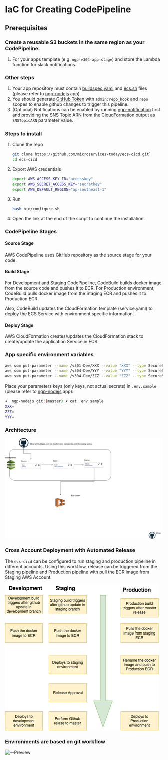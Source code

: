 # IaC for Creating CodePipeline

## Prerequisites

### Create a reusable S3 buckets in the same region as your CodePipeline:

1. For your apps template (e.g. `ngp-v304-app-stage`) and store the Lambda function for slack notifications.

### Other steps

1. Your app repository must contain [buildspec.yaml](https://github.com/microservices-today/ngp-nodejs/blob/master/buildspec.yml) and [ecs.sh](https://github.com/microservices-today/ngp-nodejs/blob/master/ecs.sh) files (please refer to [ngp-nodejs](https://github.com/microservices-today/ngp-nodejs) app).
1. You should generate [GitHub Token](https://help.github.com/en/github/authenticating-to-github/creating-a-personal-access-token-for-the-command-line) with `admin:repo_hook` and `repo` scopes to enable github changes to trigger this pipeline.
1. (Optional) Notifications can be enabled by running [ngp-notification](https://github.com/microservices-today/ngp-notification.git)
 first and providing the SNS Topic ARN from the CloudFormation output as `SNSTopicARN` parameter value.

### Steps to install

1. Clone the repo
   ```bash
   git clone https://github.com/microservices-today/ecs-cicd.git`
   cd ecs-cicd
   ```
1. Export AWS credentials
   ```bash
   export AWS_ACCESS_KEY_ID="accesskey"
   export AWS_SECRET_ACCESS_KEY="secretkey"
   export AWS_DEFAULT_REGION="ap-southeast-1"
   ```
1. Run
   ```bash
   bash bin/configure.sh
   ```
1. Open the link at the end of the script to continue the installation.

### CodePipeline Stages

#### Source Stage

AWS CodePipeline uses GitHub repository as the source stage for your code.

#### Build Stage

For Development and Staging CodePipeline, CodeBuild builds docker image from the
source code and pushes it to ECR.
For Production environment, CodeBuild pulls docker image from the
Staging ECR and pushes it to Production ECR.

Also, CodeBuild updates the CloudFormation template (service.yaml) to deploy the ECS
Service with environment specific information.

#### Deploy Stage

AWS CloudFormation creates/updates the CloudFormation stack to create/update the
application Service in ECS.

### App specific environment variables

```bash
aws ssm put-parameter --name /v301-Dev/XXX --value "XXX" --type SecureString
aws ssm put-parameter --name /v304-Dev/YYY --value "YYY" --type SecureString
aws ssm put-parameter --name /v304-Dev/ZZZ --value "ZZZ" --type SecureString
```

Place your parameters keys (only keys, not actual secrets) in `.env.sample`
(please refer to [ngp-nodejs](https://github.com/microservices-today/ngp-nodejs) app):
```bash
➜  ngp-nodejs git:(master) ✗ cat .env.sample
XXX=
ZZZ=
YYY=
```

### Architecture

![--Preview](CICDPipeline.png)

### Cross Account Deployment with Automated Release

The `ecs-cicd` can be configured to run staging and production pipeline in different accounts.
Using this workflow, release can be triggered from the Staging pipeline and Production
pipeline with pull the ECR image from Staging AWS Account.

![Preview](cross-account-deployment.png)

### Environments are based on git workflow

![--Preview](git-workflow.png)
